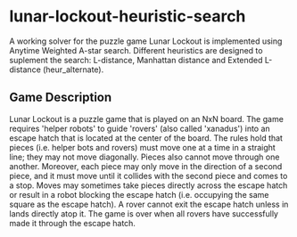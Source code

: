 # lunar-lockout-heuristic-search

A working solver for the puzzle game Lunar Lockout is implemented using Anytime Weighted A-star search. Different heuristics are designed to suplement the search: L-distance, Manhattan distance and Extended L-distance (heur_alternate).

## Game Description
Lunar Lockout is a puzzle game that is played on an NxN board. The game requires 'helper robots' to guide 'rovers' (also called 'xanadus') into an escape hatch that is located at the center of the board. The rules hold that pieces (i.e. helper bots and rovers) must move one at a time in a straight line; they may not move diagonally. Pieces also cannot move through one another. Moreover, each piece may only move in the direction of a second piece, and it must move until it collides with the second piece and comes to a stop. Moves may sometimes take pieces directly across the escape hatch or result in a robot blocking the escape hatch (i.e. occupying the same square as the escape hatch). A rover cannot exit the escape hatch unless in lands directly atop it. The game is over when all rovers have successfully made it through the escape hatch.
